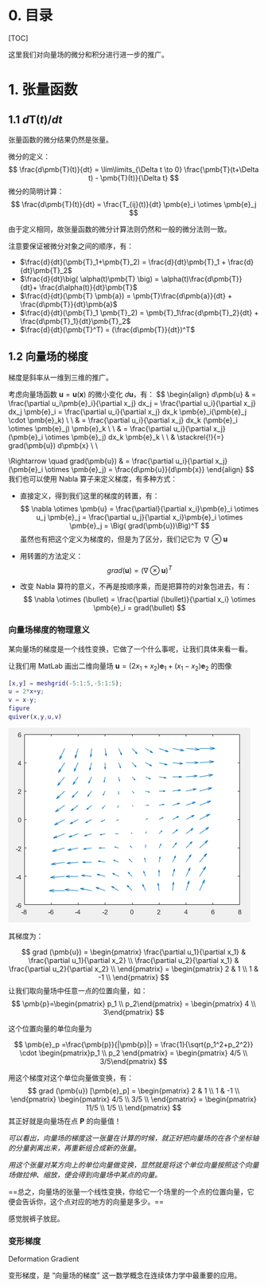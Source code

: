 # 0. 目录

[TOC]

这里我们对向量场的微分和积分进行进一步的推广。

# 1. 张量函数

## 1.1  ${d\pmb{T}(t)}/{dt}$

张量函数的微分结果仍然是张量。

微分的定义：
$$
\frac{d\pmb{T}(t)}{dt}
= \lim\limits_{\Delta t \to 0} 
\frac{\pmb{T}(t+\Delta t) - \pmb{T}(t)}{\Delta t}
$$
微分的简明计算：
$$
\frac{d\pmb{T}(t)}{dt} 
= \frac{T_{ij}(t)}{dt} \pmb{e}_i \otimes \pmb{e}_j
$$

由于定义相同，故张量函数的微分计算法则仍然和一般的微分法则一致。

注意要保证被微分对象之间的顺序，有：

- $\frac{d}{dt}(\pmb{T}_1+\pmb{T}_2) = \frac{d}{dt}\pmb{T}_1 + \frac{d}{dt}\pmb{T}_2$
- $\frac{d}{dt}\big( \alpha(t)\pmb{T} \big) = \alpha(t)\frac{d\pmb{T}}{dt}+ \frac{d\alpha(t)}{dt}\pmb{T}$
- $\frac{d}{dt}(\pmb{T} \pmb{a}) = \pmb{T}\frac{d\pmb{a}}{dt} + \frac{d\pmb{T}}{dt}\pmb{a}$
- $\frac{d}{dt}(\pmb{T}_1 \pmb{T}_2) = \pmb{T}_1\frac{d\pmb{T}_2}{dt} + \frac{d\pmb{T}_1}{dt}\pmb{T}_2$
- $\frac{d}{dt}(\pmb{T}^T) = (\frac{d\pmb{T}}{dt})^T​$

## 1.2 向量场的梯度

梯度是斜率从一维到三维的推广。

考虑向量场函数 $\pmb{u}=\pmb{u}(\pmb{x})$ 的微小变化 $d\pmb{u}$，有：
$$
\begin{align}
d\pmb{u} 
& = \frac{\partial u_i\pmb{e}_i}{\partial x_j} dx_j 
= \frac{\partial u_i}{\partial x_j} dx_j \pmb{e}_i 
= \frac{\partial u_i}{\partial x_j} dx_k \pmb{e}_i(\pmb{e}_j \cdot \pmb{e}_k) \\
\\
& = \frac{\partial u_i}{\partial x_j} dx_k (\pmb{e}_i \otimes \pmb{e}_j) \pmb{e}_k \\
\\
& = \frac{\partial u_i}{\partial x_j}  (\pmb{e}_i \otimes \pmb{e}_j) dx_k \pmb{e}_k \\
\\ & \stackrel{!}{=}
grad(\pmb{u}) d\pmb{x} \\
\\

\Rightarrow \quad 
grad(\pmb{u}) 
& = \frac{\partial u_i}{\partial x_j}  (\pmb{e}_i \otimes \pmb{e}_j)
= \frac{d\pmb{u}}{d\pmb{x}}
\end{align}
$$
我们也可以使用 Nabla 算子来定义梯度，有多种方式：

- 直接定义，得到我们这里的梯度的转置，有：
  $$
  \nabla \otimes \pmb{u} 
  = \frac{\partial}{\partial x_i}\pmb{e}_i \otimes u_j \pmb{e}_j 
  =  \frac{\partial u_j}{\partial x_i}\pmb{e}_i \otimes \pmb{e}_j
  = \Big( grad(\pmb{u})\Big)^T
  $$
  虽然也有把这个定义为梯度的，但是为了区分，我们记它为 $\nabla \otimes \pmb{u}$ 

- 用转置的方法定义：
  $$
  grad(\pmb{u}) = (\nabla \otimes \pmb{u})^T
  $$

- 改变 Nabla 算符的意义，不再是按顺序乘，而是把算符的对象包进去，有：
  $$
  \nabla \otimes (\bullet) 
  = \frac{\partial (\bullet)}{\partial x_i} \otimes \pmb{e}_i 
  = grad(\bullet)
  $$


### 向量场梯度的物理意义

某向量场的梯度是一个线性变换，它做了一个什么事呢，让我们具体来看一看。

让我们用 MatLab 画出二维向量场 $\pmb{u} = (2x_1 + x_2)\pmb{e}_1+(x_1-x_2)\pmb{e}_2$ 的图像

```matlab
[x,y] = meshgrid(-5:1:5,-5:1:5);
u = 2*x+y;
v = x-y;
figure
quiver(x,y,u,v)
```

![1533220645218](..\picture\1533220645218.png)

其梯度为：

$$
grad (\pmb{u}) 
= \begin{pmatrix}
\frac{\partial u_1}{\partial x_1} & \frac{\partial u_1}{\partial x_2} \\
\frac{\partial u_2}{\partial x_1} & \frac{\partial u_2}{\partial x_2} \\
\end{pmatrix}
= \begin{pmatrix}
2 & 1 \\
1 & -1 \\
\end{pmatrix}
$$
让我们取向量场中任意一点的位置向量，如：
$$
\pmb{p}=\begin{pmatrix} p_1 \\ p_2\end{pmatrix} = \begin{pmatrix} 4 \\ 3\end{pmatrix}
$$

这个位置向量的单位向量为

$$
\pmb{e}_p =\frac{\pmb{p}}{|\pmb{p}|} = \frac{1}{\sqrt{p_1^2+p_2^2}} \cdot \begin{pmatrix}p_1 \\ p_2 \end{pmatrix} = \begin{pmatrix} 4/5 \\ 3/5\end{pmatrix} 
$$

用这个梯度对这个单位向量做变换，有：
$$
grad (\pmb{u}) [\pmb{e}_p]
= \begin{pmatrix} 2 & 1 \\ 1 & -1 \\ \end{pmatrix} 
\begin{pmatrix} 4/5 \\ 3/5 \\ \end{pmatrix}
= \begin{pmatrix} 11/5 \\ 1/5 \\ \end{pmatrix}
$$
其正好就是向量场在点 $\pmb{P}$ 的向量值！

*可以看出，向量场的梯度这一张量在计算的时候，就正好把向量场的在各个坐标轴的分量剥离出来，再重新组合成新的张量*。

*用这个张量对某方向上的单位向量做变换，显然就是将这个单位向量按照这个向量场做拉伸、缩放，便会得到向量场中某点的向量。*

==总之，向量场的张量一个线性变换，你给它一个场里的一个点的位置向量，它便会告诉你，这个点对应的地方的向量是多少。==

感觉脱裤子放屁。

### **变形梯度**

Deformation Gradient

变形梯度，是 “向量场的梯度” 这一数学概念在连续体力学中最重要的应用。

